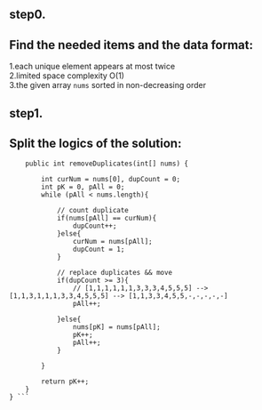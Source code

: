 ## step0.<br>
## Find the needed items and the data format:<br>
1.each unique element appears at most twice<br>
2.limited space complexity O(1)<br>
3.the given array ```nums``` sorted in non-decreasing order<br>
## step1.<br>
## Split the logics of the solution:<br>
```class Solution {
    public int removeDuplicates(int[] nums) {
        
        int curNum = nums[0], dupCount = 0;
        int pK = 0, pAll = 0;
        while (pAll < nums.length){

            // count duplicate
            if(nums[pAll] == curNum){
                dupCount++;
            }else{
                curNum = nums[pAll];
                dupCount = 1;
            }

            // replace duplicates && move
            if(dupCount >= 3){
                // [1,1,1,1,1,1,3,3,3,4,5,5,5] --> [1,1,3,1,1,1,3,3,4,5,5,5] --> [1,1,3,3,4,5,5,-,-,-,-,-]
                pAll++;

            }else{
                nums[pK] = nums[pAll];
                pK++;
                pAll++;
            }

        }

        return pK++;
    }
} ```
